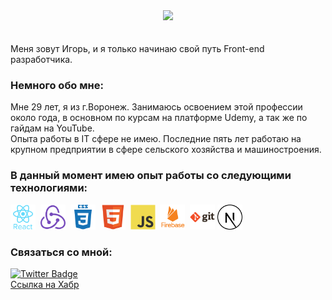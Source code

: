 <div id="header" align="center">
  <img src="https://media.giphy.com/media/ej7igTmxTWhpYlrwUI/giphy.gif" width="100"/>
</div>
<br></br>
<div> 
Меня зовут Игорь, и я только начинаю свой путь Front-end разработчика.
<h3>Немного обо мне:</h3>
Мне 29 лет, я из г.Воронеж. Занимаюсь освоением этой профессии около года, в основном по курсам на платформе Udemy, а так же по гайдам на YouTube.
</br>
Опыта работы в IT сфере не имею. Последние пять лет работаю на крупном предприятии в сфере сельского хозяйства и машиностроения.
<h3>В данный момент имею опыт работы со следующими технологиями:</h3>
<div>
  <img src="https://github.com/devicons/devicon/blob/master/icons/react/react-original-wordmark.svg" title="React" alt="React" width="40" height="40"/>&nbsp;
  <img src="https://github.com/devicons/devicon/blob/master/icons/redux/redux-original.svg" title="Redux" alt="Redux " width="40" height="40"/>&nbsp;
  <img src="https://github.com/devicons/devicon/blob/master/icons/css3/css3-plain-wordmark.svg"  title="CSS3" alt="CSS" width="40" height="40"/>&nbsp;
  <img src="https://github.com/devicons/devicon/blob/master/icons/html5/html5-original.svg" title="HTML5" alt="HTML" width="40" height="40"/>&nbsp;
  <img src="https://github.com/devicons/devicon/blob/master/icons/javascript/javascript-original.svg" title="JavaScript" alt="JavaScript" width="40" height="40"/>&nbsp;
  <img src="https://github.com/devicons/devicon/blob/master/icons/firebase/firebase-plain-wordmark.svg" title="Firebase" alt="Firebase" width="40" height="40"/>&nbsp;
  <img src="https://github.com/devicons/devicon/blob/master/icons/git/git-original-wordmark.svg" title="Git" **alt="Git" width="40" height="40"/>
  <img src="https://github.com/devicons/devicon/blob/master/icons/nextjs/nextjs-line.svg" title="Next.js" **alt="Next.js" width="40" height="40"/>
</div>
<h3>Связаться со мной:</h3>
<div id="badges">
<a href="https://t.me/IgorTereschenko">
  <img src="https://img.shields.io/badge/Twitter-blue?style=for-the-badge&logo=twitter&logoColor=white" alt="Twitter Badge"/>
</a>
</div>
<div>
  <a href="https://career.habr.com/igortereshcenko">Cсылка на Хабр </a>
</div>
